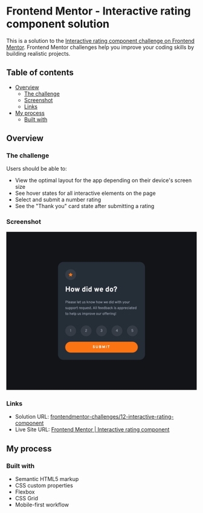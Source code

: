 # Frontend Mentor - Interactive rating component solution

This is a solution to the [Interactive rating component challenge on Frontend Mentor](https://www.frontendmentor.io/challenges/interactive-rating-component-koxpeBUmI). Frontend Mentor challenges help you improve your coding skills by building realistic projects.

## Table of contents

- [Overview](#overview)
  - [The challenge](#the-challenge)
  - [Screenshot](#screenshot)
  - [Links](#links)
- [My process](#my-process)
  - [Built with](#built-with)

## Overview

### The challenge

Users should be able to:

- View the optimal layout for the app depending on their device's screen size
- See hover states for all interactive elements on the page
- Select and submit a number rating
- See the "Thank you" card state after submitting a rating

### Screenshot

![Screenshot](./screenshot.png)

### Links

- Solution URL: [frontendmentor-challenges/12-interactive-rating-component](https://github.com/david-tejada/frontendmentor-challenges/tree/main/12-interactive-rating-component)
- Live Site URL: [Frontend Mentor | Interactive rating component](https://guileless-mousse-ec8e0c.netlify.app/)

## My process

### Built with

- Semantic HTML5 markup
- CSS custom properties
- Flexbox
- CSS Grid
- Mobile-first workflow
